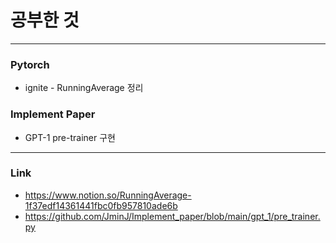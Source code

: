 # 공부한 것 #
-----
### Pytorch ###
* ignite - RunningAverage 정리
### Implement Paper
* GPT-1 pre-trainer 구현
-----
### Link
* <https://www.notion.so/RunningAverage-1f37edf14361441fbc0fb957810ade6b>
* <https://github.com/JminJ/Implement_paper/blob/main/gpt_1/pre_trainer.py>